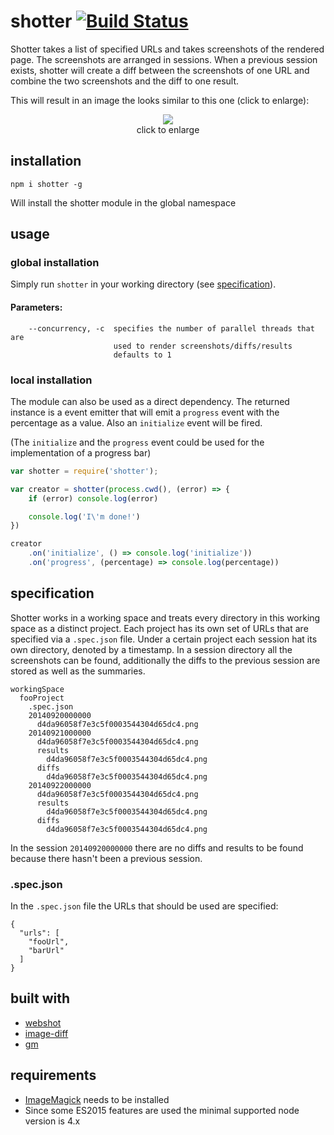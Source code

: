 # shotter [![Build Status](https://travis-ci.org/seriousManual/shotter.png)](https://travis-ci.org/seriousManual/shotter)

Shotter takes a list of specified URLs and takes screenshots of the rendered page. The screenshots are arranged in sessions. When a previous session exists, shotter will create a diff between the screenshots of one URL and combine the two screenshots and the diff to one result.

This will result in an image the looks similar to this one (click to enlarge):

<p align="center">
  <a href="https://raw.github.com/seriousManual/shotter/master/img/diff.jpg" target="_blank"><img src="https://raw.github.com/seriousManual/shotter/master/img/diff_small.jpg"/></a><br>
  click to enlarge
</p>

## installation

````
npm i shotter -g
````
Will install the shotter module in the global namespace

## usage 

### global installation 

Simply run `shotter` in your working directory (see [specification](#specification)).

#### Parameters:

````
    --concurrency, -c  specifies the number of parallel threads that are 
                       used to render screenshots/diffs/results
                       defaults to 1
````

### local installation

The module can also be used as a direct dependency.
The returned instance is a event emitter that will emit a `progress` event with the percentage as a value.
Also an `initialize` event will be fired.

(The `initialize` and the `progress` event could be used for the implementation of a progress bar) 

````javascript
var shotter = require('shotter');

var creator = shotter(process.cwd(), (error) => {
    if (error) console.log(error)

    console.log('I\'m done!')
})

creator
    .on('initialize', () => console.log('initialize'))
    .on('progress', (percentage) => console.log(percentage))
````

## specification

Shotter works in a working space and treats every directory in this working space as a distinct project. Each project has its own set of URLs that are specified via a `.spec.json` file.
Under a certain project each session hat its own directory, denoted by a timestamp.
In a session directory all the screenshots can be found, additionally the diffs to the previous session are stored as well as the summaries.
 
````
workingSpace
  fooProject
    .spec.json
    20140920000000
      d4da96058f7e3c5f0003544304d65dc4.png
    20140921000000
      d4da96058f7e3c5f0003544304d65dc4.png
      results
        d4da96058f7e3c5f0003544304d65dc4.png
      diffs
        d4da96058f7e3c5f0003544304d65dc4.png
    20140922000000
      d4da96058f7e3c5f0003544304d65dc4.png
      results
        d4da96058f7e3c5f0003544304d65dc4.png
      diffs
        d4da96058f7e3c5f0003544304d65dc4.png
````
 
 In the session `20140920000000` there are no diffs and results to be found because there hasn't been a previous session.
 
### .spec.json

In the `.spec.json` file the URLs that should be used are specified:

````
{
  "urls": [
    "fooUrl", 
    "barUrl"
  ]
}
````

## built with

* [webshot](https://github.com/brenden/node-webshot)
* [image-diff](https://github.com/uber/image-diff)
* [gm](https://github.com/aheckmann/gm)

## requirements

* [ImageMagick](http://www.imagemagick.org/script/index.php) needs to be installed
* Since some ES2015 features are used the minimal supported node version is 4.x 
